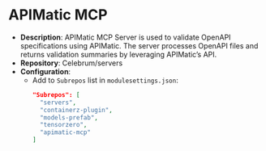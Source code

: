 # APIMatic MCP

* **Description**: APIMatic MCP Server is used to validate OpenAPI specifications using APIMatic. The server processes OpenAPI files and returns validation summaries by leveraging APIMatic’s API.
* **Repository**: Celebrum/servers
* **Configuration**:
  - Add to `Subrepos` list in `modulesettings.json`:
    ```json
    "Subrepos": [
      "servers",
      "containerz-plugin",
      "models-prefab",
      "tensorzero",
      "apimatic-mcp"
    ]
    ```
